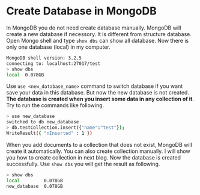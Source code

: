 # Create Database in MongoDB
In MongoDB you do not need create database manually. MongoDB will create a new database if necessory. It is different
from structure database. Open Mongo shell and type ``show dbs`` can show all database. Now there is only one database
(local) in my computer.
```bash
MongoDB shell version: 3.2.5
connecting to: localhost:27017/test
> show dbs
local  0.078GB
```
Use ``use <new_database_name>`` command to switch database if you want save your data in this database.
But now the new database is not created. **The database is created when you insert some data in any 
collection of it**. Try to run the commands like following.
```bash
> use new_database
switched to db new_database
> db.testCollection.insert({"name":"test"});
WriteResult({ "nInserted" : 1 })
```
When you add documents to a collection that does not exist, MongoDB will create it automatically. You
can also create collection manually. I will show you how to create collection in next blog.
Now the database is created successfully. Use ``show dbs`` you will get the result as following.
```bash
> show dbs
local         0.078GB
new_database  0.078GB
```
